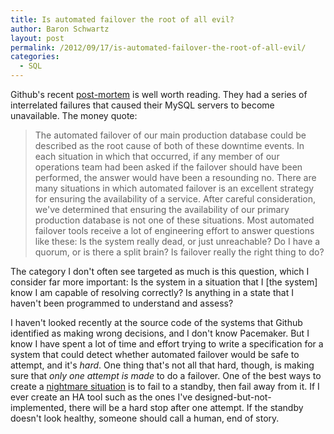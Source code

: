 ```yaml
---
title: Is automated failover the root of all evil?
author: Baron Schwartz
layout: post
permalink: /2012/09/17/is-automated-failover-the-root-of-all-evil/
categories:
  - SQL
---
```

Github's recent [post-mortem][1] is well worth reading. They had a series of interrelated failures that caused their MySQL servers to become unavailable. The money quote:

> The automated failover of our main production database could be described as the root cause of both of these downtime events. In each situation in which that occurred, if any member of our operations team had been asked if the failover should have been performed, the answer would have been a resounding no. There are many situations in which automated failover is an excellent strategy for ensuring the availability of a service. After careful consideration, we've determined that ensuring the availability of our primary production database is not one of these situations.
Most automated failover tools receive a lot of engineering effort to answer questions like these: Is the system really dead, or just unreachable? Do I have a quorum, or is there a split brain? Is failover really the right thing to do?

The category I don't often see targeted as much is this question, which I consider far more important: Is the system in a situation that I [the system] know I am capable of resolving correctly? Is anything in a state that I haven't been programmed to understand and assess?

I haven't looked recently at the source code of the systems that Github identified as making wrong decisions, and I don't know Pacemaker. But I know I have spent a lot of time and effort trying to write a specification for a system that could detect whether automated failover would be safe to attempt, and it's *hard*. One thing that's not all that hard, though, is making sure that *only one attempt is made* to do a failover. One of the best ways to create a [nightmare situation][2] is to fail to a standby, then fail away from it. If I ever create an HA tool such as the ones I've designed-but-not-implemented, there will be a hard stop after one attempt. If the standby doesn't look healthy, someone should call a human, end of story.

 [1]: https://github.com/blog/1261-github-availability-this-week
 [2]: http://www.xaprb.com/blog/2011/05/04/whats-wrong-with-mmm/
